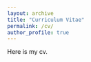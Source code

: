 ```yaml
---
layout: archive
title: "Curriculum Vitae"
permalink: /cv/
author_profile: true
---
```

Here is my cv.
